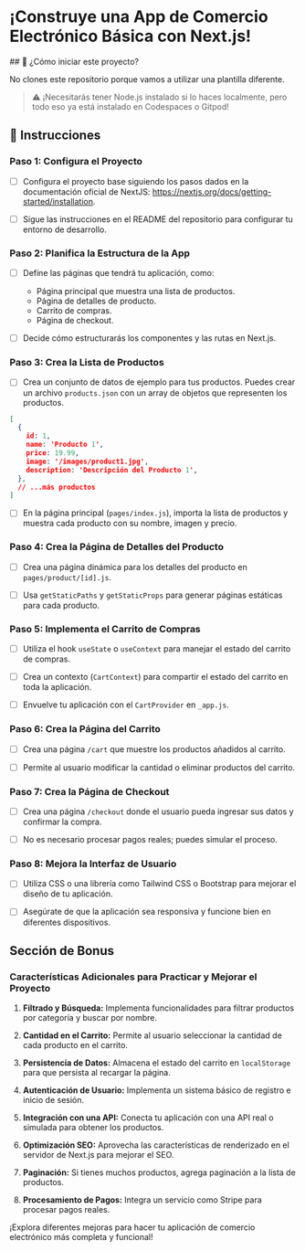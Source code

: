 <!-- hide -->
# ¡Construye una App de Comercio Electrónico Básica con Next.js!
<!-- endhide -->

<onlyfor saas="true" withBanner="true">
## 🌱 ¿Cómo iniciar este proyecto?

No clones este repositorio porque vamos a utilizar una plantilla diferente.

> ⚠ ¡Necesitarás tener Node.js instalado si lo haces localmente, pero todo eso ya está instalado en Codespaces o Gitpod!
</onlyfor>

## 📝 Instrucciones

### Paso 1: Configura el Proyecto

- [ ] Configura el proyecto base siguiendo los pasos dados en la documentación oficial de NextJS: https://nextjs.org/docs/getting-started/installation.

- [ ] Sigue las instrucciones en el README del repositorio para configurar tu entorno de desarrollo.

### Paso 2: Planifica la Estructura de la App

- [ ] Define las páginas que tendrá tu aplicación, como:

  - Página principal que muestra una lista de productos.
  - Página de detalles de producto.
  - Carrito de compras.
  - Página de checkout.

- [ ] Decide cómo estructurarás los componentes y las rutas en Next.js.

### Paso 3: Crea la Lista de Productos

- [ ] Crea un conjunto de datos de ejemplo para tus productos. Puedes crear un archivo `products.json` con un array de objetos que representen los productos.

```json
[
  {
    id: 1,
    name: 'Producto 1',
    price: 19.99,
    image: '/images/product1.jpg',
    description: 'Descripción del Producto 1',
  },
  // ...más productos
]
```

- [ ] En la página principal (`pages/index.js`), importa la lista de productos y muestra cada producto con su nombre, imagen y precio.

### Paso 4: Crea la Página de Detalles del Producto

- [ ] Crea una página dinámica para los detalles del producto en `pages/product/[id].js`.

- [ ] Usa `getStaticPaths` y `getStaticProps` para generar páginas estáticas para cada producto.

### Paso 5: Implementa el Carrito de Compras

- [ ] Utiliza el hook `useState` o `useContext` para manejar el estado del carrito de compras.

- [ ] Crea un contexto (`CartContext`) para compartir el estado del carrito en toda la aplicación.

- [ ] Envuelve tu aplicación con el `CartProvider` en `_app.js`.

### Paso 6: Crea la Página del Carrito

- [ ] Crea una página `/cart` que muestre los productos añadidos al carrito.

- [ ] Permite al usuario modificar la cantidad o eliminar productos del carrito.

### Paso 7: Crea la Página de Checkout

- [ ] Crea una página `/checkout` donde el usuario pueda ingresar sus datos y confirmar la compra.

- [ ] No es necesario procesar pagos reales; puedes simular el proceso.

### Paso 8: Mejora la Interfaz de Usuario

- [ ] Utiliza CSS o una librería como Tailwind CSS o Bootstrap para mejorar el diseño de tu aplicación.

- [ ] Asegúrate de que la aplicación sea responsiva y funcione bien en diferentes dispositivos.

## Sección de Bonus

### Características Adicionales para Practicar y Mejorar el Proyecto

1. **Filtrado y Búsqueda:** Implementa funcionalidades para filtrar productos por categoría y buscar por nombre.

2. **Cantidad en el Carrito:** Permite al usuario seleccionar la cantidad de cada producto en el carrito.

3. **Persistencia de Datos:** Almacena el estado del carrito en `localStorage` para que persista al recargar la página.

4. **Autenticación de Usuario:** Implementa un sistema básico de registro e inicio de sesión.

5. **Integración con una API:** Conecta tu aplicación con una API real o simulada para obtener los productos.

6. **Optimización SEO:** Aprovecha las características de renderizado en el servidor de Next.js para mejorar el SEO.

7. **Paginación:** Si tienes muchos productos, agrega paginación a la lista de productos.

8. **Procesamiento de Pagos:** Integra un servicio como Stripe para procesar pagos reales.

¡Explora diferentes mejoras para hacer tu aplicación de comercio electrónico más completa y funcional!
